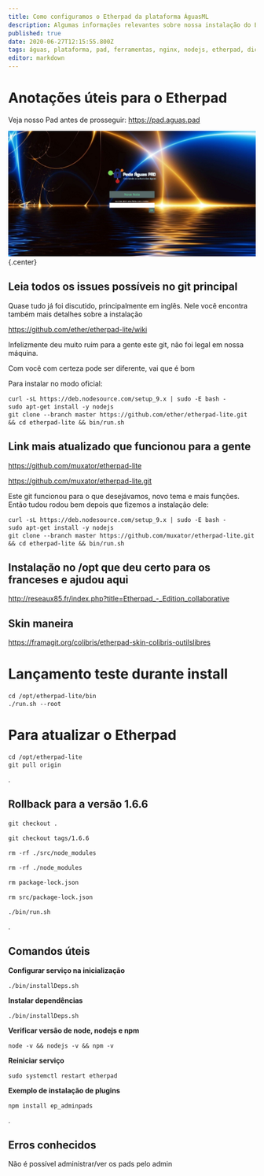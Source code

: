 ```yaml
---
title: Como configuramos o Etherpad da plataforma ÁguasML
description: Algumas informações relevantes sobre nossa instalação do Etherpad no Pede Água Pad
published: true
date: 2020-06-27T12:15:55.800Z
tags: águas, plataforma, pad, ferramentas, nginx, nodejs, etherpad, dicas
editor: markdown
---
```


# Anotações úteis para o Etherpad

Veja nosso Pad antes de prosseguir: https://pad.aguas.pad


<img src="/uploads/imagens-do-pad/print-pad-pedeagua-org.png" width="550" /> {.center}



## Leia todos os issues possíveis no git principal

Quase tudo já foi discutido, principalmente em inglês. Nele você encontra também mais detalhes sobre a instalação


https://github.com/ether/etherpad-lite/wiki


Infelizmente deu muito ruim para a gente este git, não foi legal em nossa máquina.


Com você com certeza pode ser diferente, vai que é bom


Para instalar no modo oficial:



```text
curl -sL https://deb.nodesource.com/setup_9.x | sudo -E bash -
sudo apt-get install -y nodejs
git clone --branch master https://github.com/ether/etherpad-lite.git && cd etherpad-lite && bin/run.sh
```





## Link mais atualizado que funcionou para a gente

https://github.com/muxator/etherpad-lite

https://github.com/muxator/etherpad-lite.git

Este git funcionou para o que desejávamos, novo tema e mais funções. Então tudou rodou bem depois que fizemos a instalação dele:




```text
curl -sL https://deb.nodesource.com/setup_9.x | sudo -E bash -
sudo apt-get install -y nodejs
git clone --branch master https://github.com/muxator/etherpad-lite.git && cd etherpad-lite && bin/run.sh
```


## Instalação no /opt que deu certo para os franceses e ajudou aqui

http://reseaux85.fr/index.php?title=Etherpad_-_Edition_collaborative




## Skin maneira

https://framagit.org/colibris/etherpad-skin-colibris-outilslibres




# Lançamento teste durante install

```text
cd /opt/etherpad-lite/bin
./run.sh --root
```




# Para atualizar o Etherpad
```text
cd /opt/etherpad-lite
git pull origin
```


.
## Rollback para a versão 1.6.6
```
git checkout .
```
``` 
git checkout tags/1.6.6
```
``` 
rm -rf ./src/node_modules
```
``` 
rm -rf ./node_modules
```
```
rm package-lock.json
```
```
rm src/package-lock.json
```
``` 
./bin/run.sh
```


.
## Comandos úteis

**Configurar serviço na inicialização**

``` 
./bin/installDeps.sh
```


**Instalar dependências**

``` 
./bin/installDeps.sh
```


**Verificar versão de node, nodejs e npm**
``` 
node -v && nodejs -v && npm -v
```


**Reiniciar serviço**
```text
sudo systemctl restart etherpad
```

**Exemplo de instalação de plugins**
```
npm install ep_adminpads
```

.
## Erros conhecidos

Não é possível administrar/ver os pads pelo admin